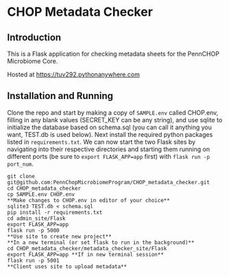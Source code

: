 # CHOP Metadata Checker

## Introduction

This is a Flask application for checking metadata sheets for the PennCHOP Microbiome Core.

Hosted at https://tuv292.pythonanywhere.com

## Installation and Running

Clone the repo and start by making a copy of `SAMPLE.env` called CHOP.env, filling in any blank values (SECRET_KEY can be any string), and use sqlite to initialize the database based on schema.sql (you can call it anything you want, TEST.db is used below). Next install the required python packages listed in `requirements.txt`. We can now start the two Flask sites by navigating into their respective directories and starting them running on different ports (be sure to `export FLASK_APP=app` first) with `flask run -p port_num`.

```
git clone git@github.com:PennChopMicrobiomeProgram/CHOP_metadata_checker.git
cd CHOP_metadata_checker
cp SAMPLE.env CHOP.env
**Make changes to CHOP.env in editor of your choice**
sqlite3 TEST.db < schema.sql
pip install -r requirements.txt
cd admin_site/Flask
export FLASK_APP=app
flask run -p 5000
**Use site to create new project**
**In a new terminal (or set flask to run in the background)**
cd CHOP_metadata_checker/metadata_checker_site/Flask
export FLASK_APP=app **If in new terminal session**
flask run -p 5001
**Client uses site to upload metadata**
```
